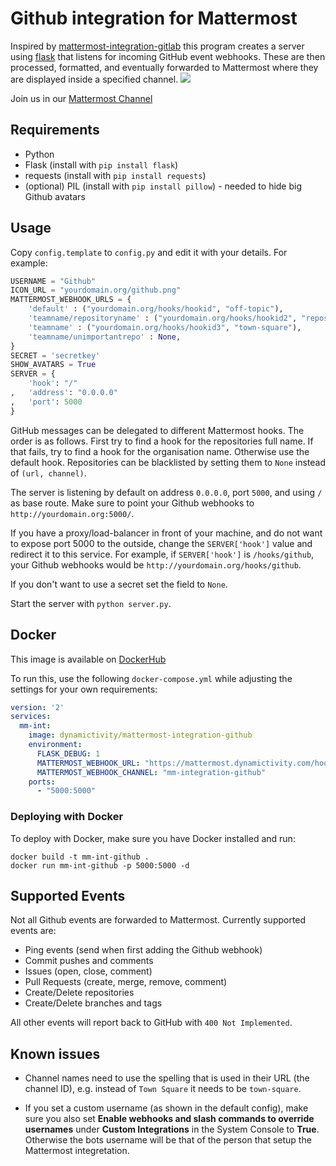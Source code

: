 # Github integration for Mattermost

Inspired by [mattermost-integration-gitlab](https://github.com/NotSqrt/mattermost-integration-gitlab) this program creates a server using [flask](https://github.com/mitsuhiko/flask) that listens for incoming GitHub event webhooks. These are then processed, formatted, and eventually forwarded to Mattermost where they are displayed inside a specified channel.
![](preview.png)

Join us in our [Mattermost Channel](https://mattermost.dynamictivity.com/signup_user_complete/?id=pjksr6h977n4zxxyto3ojp8twa)

## Requirements
- Python
- Flask (install with `pip install flask`)
- requests (install with `pip install requests`)
- (optional) PIL (install with `pip install pillow`) - needed to hide big Github avatars

## Usage
Copy `config.template` to `config.py` and edit it with your details. For example:

```python
USERNAME = "Github"
ICON_URL = "yourdomain.org/github.png"
MATTERMOST_WEBHOOK_URLS = {
    'default' : ("yourdomain.org/hooks/hookid", "off-topic"),
    'teamname/repositoryname' : ("yourdomain.org/hooks/hookid2", "repository-channel-id"),
    'teamname' : ("yourdomain.org/hooks/hookid3", "town-square"),
    'teamname/unimportantrepo' : None,
}
SECRET = 'secretkey'
SHOW_AVATARS = True
SERVER = {
    'hook': "/"
,   'address': "0.0.0.0"
,   'port': 5000
}
```

GitHub messages can be delegated to different Mattermost hooks. The order is as
follows. First try to find a hook for the repositories full name.  If that
fails, try to find a hook for the organisation name. Otherwise use the default
hook. Repositories can be blacklisted by setting them to `None` instead of
`(url, channel)`.

The server is listening by default on address `0.0.0.0`, port `5000`, and
using `/` as base route.
Make sure to point your Github webhooks to `http://yourdomain.org:5000/`.

If you have a proxy/load-balancer in front of your machine, and do not want to
expose port 5000 to the outside, change the `SERVER['hook']` value and redirect it
to this service.
For example, if `SERVER['hook']` is `/hooks/github`, your Github webhooks
would be `http://yourdomain.org/hooks/github`.

If you don't want to use a secret set the field to `None`.

Start the server with `python server.py`.

## Docker

This image is available on [DockerHub](https://hub.docker.com/r/dynamictivity/mattermost-integration-github/)

To run this, use the following `docker-compose.yml` while adjusting the settings for your own requirements:

```yaml
version: '2'
services:
  mm-int:
    image: dynamictivity/mattermost-integration-github
    environment:
      FLASK_DEBUG: 1
      MATTERMOST_WEBHOOK_URL: "https://mattermost.dynamictivity.com/hooks/xesfsu9pj3no8emqagi7yuo6jr"
      MATTERMOST_WEBHOOK_CHANNEL: "mm-integration-github"
    ports:
      - "5000:5000"
```

### Deploying with Docker

To deploy with Docker, make sure you have Docker installed and run:

```
docker build -t mm-int-github .
docker run mm-int-github -p 5000:5000 -d
```


## Supported Events

Not all Github events are forwarded to Mattermost. Currently supported events are:

* Ping events (send when first adding the Github webhook)
* Commit pushes and comments
* Issues (open, close, comment)
* Pull Requests (create, merge, remove, comment)
* Create/Delete repositories
* Create/Delete branches and tags

All other events will report back to GitHub with `400 Not Implemented`.

## Known issues

- Channel names need to use the spelling that is used in their URL (the channel ID), e.g. instead
of `Town Square` it needs to be `town-square`.

- If you set a custom username (as shown in the default config), make sure you also set **Enable webhooks and slash commands to override usernames** under **Custom Integrations** in the System Console to **True**. Otherwise the bots username will be that of the person that setup the Mattermost integretation.
